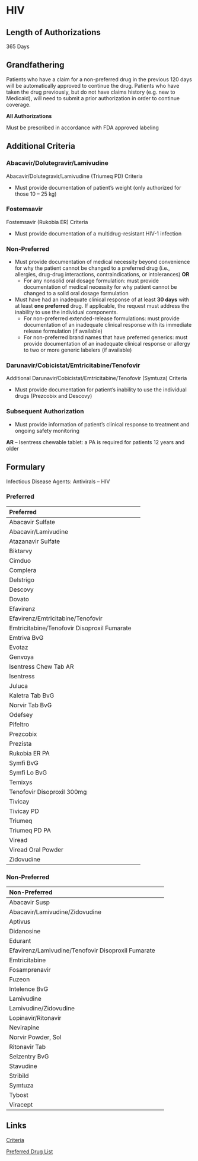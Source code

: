 # HIV

## Length of Authorizations

365 Days

## Grandfathering

Patients who have a claim for a non-preferred drug in the previous 120 days will be automatically approved to continue the drug. Patients who have taken the drug previously, but do not have claims history (e.g. new to Medicaid), will need to submit a prior authorization in order to continue coverage.

**All Authorizations**

Must be prescribed in accordance with FDA approved labeling

## Additional Criteria

### Abacavir/Dolutegravir/Lamivudine

Abacavir/Dolutegravir/Lamivudine (Triumeq PD) Criteria

-   Must provide documentation of patient’s weight (only authorized for those 10 – 25 kg)

### Fostemsavir

Fostemsavir (Rukobia ER) Criteria

-   Must provide documentation of a multidrug-resistant HIV-1 infection

### Non-Preferred

-   Must provide documentation of medical necessity beyond convenience for why the patient cannot be changed to a preferred drug (i.e., allergies, drug-drug interactions, contraindications, or intolerances) **OR**
    -   For any nonsolid oral dosage formulation: must provide documentation of medical necessity for why patient cannot be changed to a solid oral dosage formulation
-   Must have had an inadequate clinical response of at least **30 days** with at least **one preferred** drug. If applicable, the request must address the inability to use the individual components.
    -   For non-preferred extended-release formulations: must provide documentation of an inadequate clinical response with its immediate release formulation (if available)
    -   For non-preferred brand names that have preferred generics: must provide documentation of an inadequate clinical response or allergy to two or more generic labelers (if available)

### Darunavir/Cobicistat/Emtricitabine/Tenofovir

Additional Darunavir/Cobicistat/Emtricitabine/Tenofovir (Symtuza) Criteria

-   Must provide documentation for patient’s inability to use the individual drugs (Prezcobix and Descovy)

### Subsequent Authorization

-   Must provide information of patient’s clinical response to treatment and ongoing safety monitoring

**AR** – Isentress chewable tablet: a PA is required for patients 12 years and older

## Formulary

Infectious Disease Agents: Antivirals – HIV

### Preferred

| Preferred                                   |      |
| :------------------------------------------ | ---: |
| Abacavir Sulfate                            |      |
| Abacavir/Lamivudine                         |      |
| Atazanavir Sulfate                          |      |
| Biktarvy                                    |      |
| Cimduo                                      |      |
| Complera                                    |      |
| Delstrigo                                   |      |
| Descovy                                     |      |
| Dovato                                      |      |
| Efavirenz                                   |      |
| Efavirenz/Emtricitabine/Tenofovir           |      |
| Emtricitabine/Tenofovir Disoproxil Fumarate |      |
| Emtriva BvG                                 |      |
| Evotaz                                      |      |
| Genvoya                                     |      |
| Isentress Chew Tab AR                       |      |
| Isentress                                   |      |
| Juluca                                      |      |
| Kaletra Tab BvG                             |      |
| Norvir Tab BvG                              |      |
| Odefsey                                     |      |
| Pifeltro                                    |      |
| Prezcobix                                   |      |
| Prezista                                    |      |
| Rukobia ER PA                               |      |
| Symfi BvG                                   |      |
| Symfi Lo BvG                                |      |
| Temixys                                     |      |
| Tenofovir Disoproxil 300mg                  |      |
| Tivicay                                     |      |
| Tivicay PD                                  |      |
| Triumeq                                     |      |
| Triumeq PD PA                               |      |
| Viread                                      |      |
| Viread Oral Powder                          |      |
| Zidovudine                                  |      |

### Non-Preferred

| Non-Preferred                                      |      |
| :------------------------------------------------- | ---: |
| Abacavir Susp                                      |      |
| Abacavir/Lamivudine/Zidovudine                     |      |
| Aptivus                                            |      |
| Didanosine                                         |      |
| Edurant                                            |      |
| Efavirenz/Lamivudine/Tenofovir Disoproxil Fumarate |      |
| Emtricitabine                                      |      |
| Fosamprenavir                                      |      |
| Fuzeon                                             |      |
| Intelence BvG                                      |      |
| Lamivudine                                         |      |
| Lamivudine/Zidovudine                              |      |
| Lopinavir/Ritonavir                                |      |
| Nevirapine                                         |      |
| Norvir Powder, Sol                                 |      |
| Ritonavir Tab                                      |      |
| Selzentry BvG                                      |      |
| Stavudine                                          |      |
| Stribild                                           |      |
| Symtuza                                            |      |
| Tybost                                             |      |
| Viracept                                           |      |

## Links

[Criteria](https://pharmacy.medicaid.ohio.gov/sites/default/files/20221001_UPDL_Criteria_APPROVED.pdf#page=81)

[Preferred Drug List](https://pharmacy.medicaid.ohio.gov/sites/default/files/20221001_UPDL_APPROVED_.pdf#page=27)

